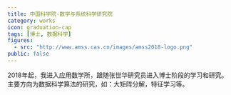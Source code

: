 ```yaml
---
title: 中国科学院-数学与系统科学研究院
category: works
icon: graduation-cap
tags: [博士, 数据科学]
figures:
  - src: "http://www.amss.cas.cn/images/amss2018-logo.png"
public: false
---
```


2018年起，我进入应用数学所，跟随张世华研究员进入博士阶段的学习和研究。主要方向为数据科学算法的研究，如：大矩阵分解，特征学习等。
